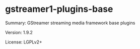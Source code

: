 #           gstreamer1-plugins-base
 
Summary:        GStreamer streaming media framework base plugins
 
Version:        1.9.2
 
License:        LGPLv2+
 
